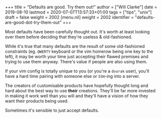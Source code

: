+++
title = "Defaults are good. Try them out!"
author = ["Will Clarke"]
date = 2019-08-10
lastmod = 2020-07-07T13:57:33+01:00
tags = ["tips", "unix"]
draft = false
weight = 2002
[menu.nil]
  weight = 2002
  identifier = "defaults-are-good-dot-try-them-out"
+++

Most defaults have been carefully thought out. It's worth at least looking over them before deciding that they're useless & old-fashioned.

While it's true that many defaults are the result of some old-fashioned constraints (eg. `QWERTY` keyboard or the vim homerow being one key to the left), it may be worth your time just accepting their flawed premises and trying to use them anyway. There's value if people are also using them.

If your vim config is totally unique to you (or you're a `dvorak` user), you'll have a hard time pairing with someone else or `SSH`-ing into a server.

The creators of customisable products have hopefully thought long and hard about the best way to use **their** creations. They'll be far more invested in making it work well than you will and they'll have a vision of how they want their products being used.

Sometimes it's sensible to just accept defaults.
